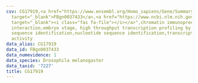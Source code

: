```yaml
---
csv: CG17919,<a href="https://www.ensembl.org/Homo_sapiens/Gene/Summary?db=core;g=FBgn0037433"
  target="_blank">FBgn0037433</a>,<a href="https://www.ncbi.nlm.nih.gov/pubmed/15998452"
  target="_blank"><i class="fas fa-file"></i></a>",chromatin immunoprecipitation assay,direct
  interaction,embryo stage, high throughput transcription profiling by microarray,nucleotide
  sequence identification,nucleotide sequence identification,transcriptional regulation,down-regulates
  activity
data_alias: CG17919
data_id: FBgn0037433
data_numevidence: 1
data_species: Drosophila melanogaster
data_taxid: '7227'
title: CG17919
---
```

